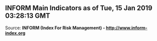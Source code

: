 ## INFORM Main Indicators as of Tue, 15 Jan 2019 03:28:13 GMT

Source: **INFORM (Index For Risk Management) - http://www.inform-index.org**